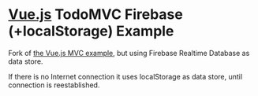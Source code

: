 # [Vue.js](http://vuejs.org) TodoMVC Firebase (+localStorage) Example

Fork of [the Vue.js MVC example](https://github.com/tastejs/todomvc/tree/master/examples/vue), but using Firebase Realtime Database as data store.

If there is no Internet connection it uses localStorage as data store, until connection is reestablished.
